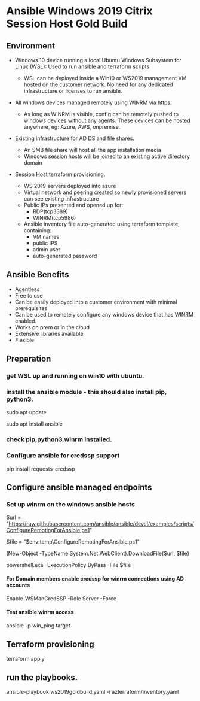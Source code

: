 # Ansible Windows 2019 Citrix Session Host Gold Build

## Environment


- Windows 10 device running a local Ubuntu Windows Subsystem for Linux (WSL): Used to run ansible and terraform scripts
  - WSL can be deployed inside a Win10 or WS2019 management VM hosted on the customer network.  No need for any dedicated infrastructure or licenses to run ansible.

- All windows devices managed remotely using WINRM via https.
  - As long as WINRM is visible, config can be remotely pushed to windows devices without any agents.  These devices can be hosted anywhere, eg: Azure, AWS, onpremise.

- Existing infrastructure for AD DS and file shares.
  - An SMB file share will host all the app installation media
  - Windows session hosts will be joined to an existing active directory domain

- Session Host terraform provisioning.
  - WS 2019 servers deployed into azure
  - Virtual network and peering created so newly provisioned servers can see existing infrastructure
  - Public IPs presented and opened up for:
    - RDP(tcp3389)
    - WINRM(tcp5986)
  - Ansible inventory file auto-generated using terraform template, containing:
    - VM names
    - public IPS
    - admin user
    - auto-generated password

## Ansible Benefits

- Agentless
- Free to use
- Can be easily deployed into a customer environment with minimal prerequisites
- Can be used to remotely configure any windows device that has WINRM enabled.
- Works on prem or in the cloud
- Extensive libraries available
- Flexible

## Preparation

### get WSL up and running on win10 with ubuntu.

### install the ansible module - this should also install pip, python3.
  sudo apt update

  sudo apt install ansible

### check pip,python3,winrm installed.

### Configure ansible for credssp support

  pip install requests-credssp

## Configure ansible managed endpoints

### Set up winrm on the windows ansible hosts

  $url = "https://raw.githubusercontent.com/ansible/ansible/devel/examples/scripts/ConfigureRemotingForAnsible.ps1"

  $file = "$env:temp\ConfigureRemotingForAnsible.ps1"

  (New-Object -TypeName System.Net.WebClient).DownloadFile($url, $file)

  powershell.exe -ExecutionPolicy ByPass -File $file

#### For Domain members enable credssp for winrm connections using AD accounts

  Enable-WSManCredSSP -Role Server -Force

#### Test ansible winrm access

  ansible -p win_ping target
  
## Terraform provisioning

  terraform apply

## run the playbooks.

  ansible-playbook ws2019goldbuild.yaml -i azterraform/inventory.yaml
  
  
